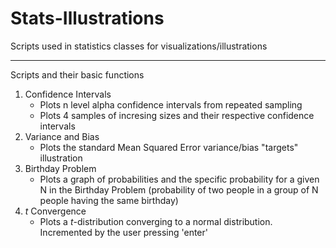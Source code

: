 Stats-Illustrations
===================

Scripts used in statistics classes for visualizations/illustrations

----

Scripts and their basic functions

1. Confidence Intervals 
    * Plots n level alpha confidence intervals from repeated sampling 
    * Plots 4 samples of incresing sizes and their respective confidence intervals
2. Variance and Bias
    * Plots the standard Mean Squared Error variance/bias "targets" illustration
3. Birthday Problem 
    * Plots a graph of probabilities and the specific probability for a given N in the Birthday Problem (probability of two people in a group of N people having the same birthday)
4. *t* Convergence
    * Plots a *t*-distribution converging to a normal distribution. Incremented by the user pressing 'enter' 
